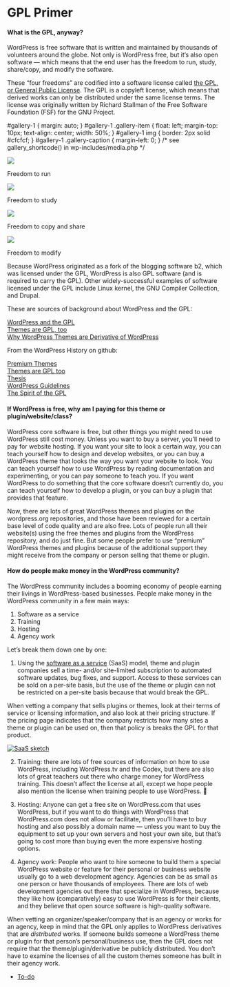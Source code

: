 # GPL Primer

#### What is the GPL, anyway?

WordPress is free software that is written and maintained by thousands of volunteers around the globe. Not only is WordPress free, but it’s also open software — which means that the end user has the freedom to run, study, share/copy, and modify the software.

These “four freedoms” are codified into a software license called [the GPL, or General Public License](https://href.li/?http://www.gnu.org/licenses/old-licenses/gpl-2.0.en.html). The GPL is a copyleft license, which means that derived works can only be distributed under the same license terms. The license was originally written by Richard Stallman of the Free Software Foundation (FSF) for the GNU Project.

#gallery-1 { margin: auto; } #gallery-1 .gallery-item { float: left; margin-top: 10px; text-align: center; width: 50%; } #gallery-1 img { border: 2px solid #cfcfcf; } #gallery-1 .gallery-caption { margin-left: 0; } /\* see gallery\_shortcode() in wp-includes/media.php \*/

**[![](https://make.wordpress.org/community/files/2016/10/Freedom-to-run-300x225.jpg)](https://make.wordpress.org/community/handbook/wordcamp-organizer/planning-details/gpl-primer/freedom-to-run/#main)**

Freedom to run

**[![](https://make.wordpress.org/community/files/2016/10/Freedom-to-study-300x241.jpg)](https://make.wordpress.org/community/handbook/wordcamp-organizer/planning-details/gpl-primer/freedom-to-study/#main)**

Freedom to study

  

**[![](https://make.wordpress.org/community/files/2016/10/Freedom-to-share-300x165.jpg)](https://make.wordpress.org/community/handbook/wordcamp-organizer/planning-details/gpl-primer/freedom-to-share/#main)**

Freedom to copy and share

**[![](https://make.wordpress.org/community/files/2016/10/Freedom-to-modify-300x234.jpg)](https://make.wordpress.org/community/handbook/wordcamp-organizer/planning-details/gpl-primer/freedom-to-modify/#main)**

Freedom to modify

  

Because WordPress originated as a fork of the blogging software b2, which was licensed under the GPL, WordPress is also GPL software (and is required to carry the GPL). Other widely-successful examples of software licensed under the GPL include Linux kernel, the GNU Compiler Collection, and Drupal.

These are sources of background about WordPress and the GPL:

[WordPress and the GPL](https://href.li/?http://wordpress.tv/2009/10/13/matt-mullenweg-wordpress-gpl/)  
[Themes are GPL, too](https://href.li/?https://wordpress.org/news/2009/07/themes-are-gpl-too/)  
[Why WordPress Themes are Derivative of WordPress](https://href.li/?http://markjaquith.wordpress.com/2010/07/17/why-wordpress-themes-are-derivative-of-wordpress/)

From the WordPress History on github:

[Premium Themes](https://href.li/?https://github.com/WordPress/book/blob/master/Content/Part%204/29-premium-themes.md)  
[Themes are GPL too](https://href.li/?https://github.com/WordPress/book/blob/master/Content/Part%205/31-themes-are-gpl-too.md)  
[Thesis](https://href.li/?https://github.com/WordPress/book/blob/master/Content/Part%205/39-thesis.md)  
[WordPress Guidelines](https://href.li/?https://github.com/WordPress/book/blob/master/Content/Part%205/37-wordpress-guidelines.md)  
[The Spirit of the GPL](https://href.li/?https://github.com/WordPress/book/blob/master/Content/Part%206/42-spirit-of-the-gpl.md)

#### **If WordPress is free, why am I paying for this theme or plugin/website/class?**

WordPress core software is free, but other things you might need to use WordPress still cost money. Unless you want to buy a server, you’ll need to pay for website hosting. If you want your site to look a certain way, you can teach yourself how to design and develop websites, or you can buy a WordPress theme that looks the way you want your website to look. You can teach yourself how to use WordPress by reading documentation and experimenting, or you can pay someone to teach you. If you want WordPress to do something that the core software doesn’t currently do, you can teach yourself how to develop a plugin, or you can buy a plugin that provides that feature.

Now, there are lots of great WordPress themes and plugins on the wordpress.org repositories, and those have been reviewed for a certain base level of code quality and are also free. Lots of people run all their website(s) using the free themes and plugins from the WordPress repository, and do just fine. But some people prefer to use “premium” WordPress themes and plugins because of the additional support they might receive from the company or person selling that theme or plugin.

#### **How do people make money in the WordPress community?**

The WordPress community includes a booming economy of people earning their livings in WordPress-based businesses. People make money in the WordPress community in a few main ways:

1) Software as a service  
2) Training  
3) Hosting  
4) Agency work

Let’s break them down one by one:

1) Using the [software as a service](https://href.li/?https://en.wikipedia.org/wiki/Software_as_a_service) (SaaS) model, theme and plugin companies sell a time- and/or site-limited subscription to automated software updates, bug fixes, and support. Access to these services can be sold on a per-site basis, but the use of the theme or plugin can not be restricted on a per-site basis because that would break the GPL.

When vetting a company that sells plugins or themes, look at their terms of service or licensing information, and also look at their pricing structure. If the pricing page indicates that the company restricts how many sites a theme or plugin can be used on, then that policy is breaks the GPL for that product.

[![SaaS sketch](https://make.wordpress.org/community/files/2016/10/SaaS-sketch-1024x768.jpg)](https://make.wordpress.org/community/files/2016/10/SaaS-sketch.jpg)

2) Training: there are lots of free sources of information on how to use WordPress, including WordPress.tv and the Codex, but there are also lots of great teachers out there who charge money for WordPress training. This doesn’t affect the license at all, except we hope people also mention the license when training people to use WordPress. 🙂

3) Hosting: Anyone can get a free site on WordPress.com that uses WordPress, but if you want to do things with WordPress that WordPress.com does not allow or facilitate, then you’ll have to buy hosting and also possibly a domain name — unless you want to buy the equipment to set up your own servers and host your own site, but that’s going to cost more than buying even the more expensive hosting options.

4) Agency work: People who want to hire someone to build them a special WordPress website or feature for their personal or business website usually go to a web development agency. Agencies can be as small as one person or have thousands of employees. There are lots of web development agencies out there that specialize in WordPress, because they like how (comparatively) easy to use WordPress is for their clients, and they believe that open source software is high-quality software.

When vetting an organizer/speaker/company that is an agency or works for an agency, keep in mind that the GPL only applies to WordPress derivatives that are *distributed* works. If someone builds someone a WordPress theme or plugin for that person’s personal/business use, then the GPL does not require that the theme/plugin/derivative be publicly distributed. You don’t have to examine the licenses of all the custom themes someone has built in their agency work.

*   [To-do](# "To-do")